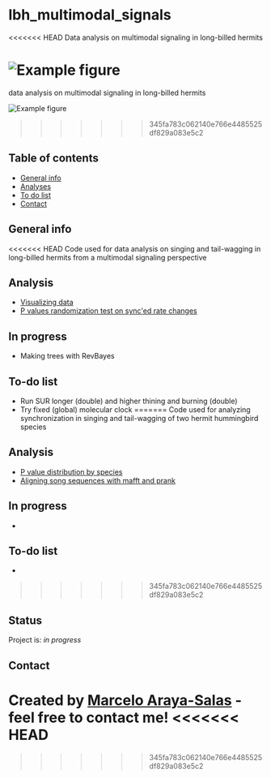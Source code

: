 # lbh_multimodal_signals
<<<<<<< HEAD
Data analysis on multimodal signaling in long-billed hermits


![Example figure](./img/example_fig.png)
=======
data analysis on multimodal signaling in long-billed hermits

![Example figure](./ouput/plots/176.SUR.2013.3.22.06.58.(1)-C9_2000-01-01T000000_000.jpeg)
>>>>>>> 345fa783c062140e766e4485525df829a083e5c2

## Table of contents
* [General info](#general-info)
* [Analyses](#Analyses)
* [To do list](#to-do-list)
* [Contact](#contact)

## General info

<<<<<<< HEAD
Code used for data analysis on singing and tail-wagging in long-billed hermits from a multimodal signaling perspective 

## Analysis

* [Visualizing data]()
* [P values randomization test on sync'ed rate changes](https://rpubs.com/marcelo-araya-salas/620665)


## In progress

* Making trees with RevBayes

## To-do list

* Run SUR longer (double) and higher thining and burning (double)
* Try fixed (global) molecular clock 
=======
Code used for analyzing synchronization in singing and tail-wagging of two hermit hummingbird species 

## Analysis

* [P value distribution by species](https://rpubs.com/marcelo-araya-salas/403832)
* [Aligning song sequences with mafft and prank](https://rpubs.com/marcelo-araya-salas/601065)

## In progress

* 
## To-do list

* 
>>>>>>> 345fa783c062140e766e4485525df829a083e5c2

## Status
Project is: _in progress_

## Contact
Created by [Marcelo Araya-Salas](https://marceloarayasalas.weebly.com/) - feel free to contact me!
<<<<<<< HEAD
=======

>>>>>>> 345fa783c062140e766e4485525df829a083e5c2
